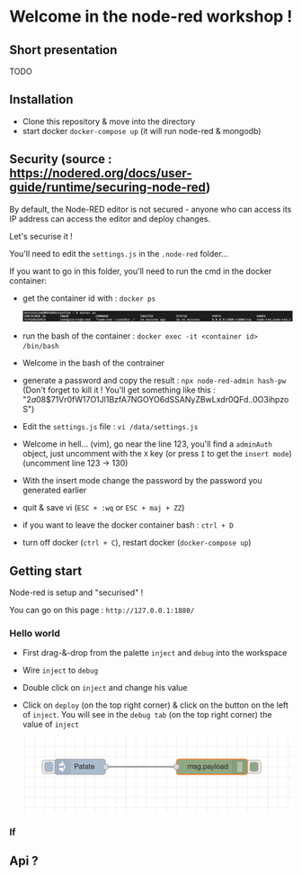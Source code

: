 # Welcome in the node-red workshop !

## Short presentation

TODO

## Installation

- Clone this repository & move into the directory
- start docker `docker-compose up` (it will run node-red & mongodb)

## Security (source : https://nodered.org/docs/user-guide/runtime/securing-node-red)

By default, the Node-RED editor is not secured - anyone who can access its IP address can access the editor and deploy changes.

Let's securise it !

You'll need to edit the `settings.js` in the `.node-red` folder...

If you want to go in this folder, you'll need to run the cmd in the docker container:

- get the container id with : `docker ps`

  ![dockerps](./img/dockerps.png)

- run the bash of the container : `docker exec -it <container id> /bin/bash`

- Welcome in the bash of the contrainer

- generate a password and copy the result : `npx node-red-admin hash-pw` (Don't forget to kill it ! You'll get something like this : "$2a$08\$71Vr0fW17O1Jl1BzfA7NGOYO6dSSANyZBwLxdr0QFd..0O3ihpzoS")

- Edit the `settings.js` file : `vi /data/settings.js`

- Welcome in hell... (vim), go near the line 123, you'll find a `adminAuth` object, just uncomment with the `X` key (or press `I` to get the `insert mode`) (uncomment line 123 -> 130)

- With the insert mode change the password by the password you generated earlier

- quit & save vi (`ESC + :wq` or `ESC + maj + ZZ`)

- if you want to leave the docker container bash : `ctrl + D`

- turn off docker (`ctrl + C`), restart docker (`docker-compose up`)

## Getting start

Node-red is setup and "securised" !

You can go on this page : `http://127.0.0.1:1880/`

### Hello world

- First drag-&-drop from the palette `inject` and `debug` into the workspace

- Wire `inject` to `debug`

- Double click on `inject` and change his value

- Click on `deploy` (on the top right corner) & click on the button on the left of `inject`. You will see in the `debug tab` (on the top right corner) the value of `inject`

  ![simpleLink](./img/simplelink.png)

### If

## Api ?
